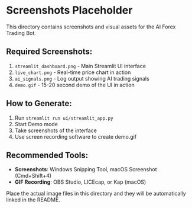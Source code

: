 # Screenshots Placeholder

This directory contains screenshots and visual assets for the AI Forex Trading Bot.

## Required Screenshots:
1. `streamlit_dashboard.png` - Main Streamlit UI interface
2. `live_chart.png` - Real-time price chart in action
3. `ai_signals.png` - Log output showing AI trading signals
4. `demo.gif` - 15-20 second demo of the UI in action

## How to Generate:
1. Run `streamlit run ui/streamlit_app.py`
2. Start Demo mode
3. Take screenshots of the interface
4. Use screen recording software to create demo.gif

## Recommended Tools:
- **Screenshots**: Windows Snipping Tool, macOS Screenshot (Cmd+Shift+4)
- **GIF Recording**: OBS Studio, LICEcap, or Kap (macOS)

Place the actual image files in this directory and they will be automatically linked in the README.
